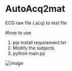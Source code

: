# AutoAcq2mat
ECG raw file (.acq) to mat file


#how to use
1) pip install requirement.txt
2) Modify the subjects
3) python main.py

![image](https://github.com/Esoh124/AutoAcq2mat/assets/75177296/f59d56c6-3159-4fe1-a74d-10d8c958dd68)


